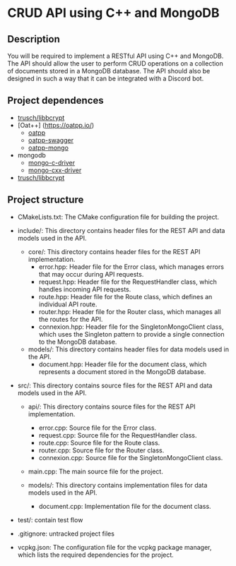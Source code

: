
# CRUD API using C++ and MongoDB
## Description
You will be required to implement a RESTful API using C++ and MongoDB. The API should allow the user to perform CRUD operations on a collection of documents stored in a MongoDB database. The API should also be designed in such a way that it can be integrated with a Discord bot.


## Project dependences
* [trusch/libbcrypt](https://github.com/trusch/libbcrypt) 
* [Oat++] (https://oatpp.io/)
  * [oatpp](https://github.com/oatpp/oatpp)
  * [oatpp-swagger](https://github.com/oatpp/oatpp-swagger)
  * [oatpp-mongo](https://github.com/oatpp/oatpp-mongo)
* mongodb
  * [mongo-c-driver](https://github.com/mongodb/mongo-c-driver)
  * [mongo-cxx-driver](https://github.com/mongodb/mongo-cxx-driver)
* [trusch/libbcrypt](https://github.com/trusch/libbcrypt) 


## Project structure
* CMakeLists.txt: The CMake configuration file for building the project.

* include/: This directory contains header files for the REST API and data models used in the API.
  * core/: This directory contains header files for the REST API implementation.
      * error.hpp: Header file for the Error class, which manages errors that may occur during API requests.
      * request.hpp: Header file for the RequestHandler class, which handles incoming API requests.
      * route.hpp: Header file for the Route class, which defines an individual API route.
      * router.hpp: Header file for the Router class, which manages all the routes for the API.
      * connexion.hpp: Header file for the SingletonMongoClient class, which uses the Singleton pattern to provide a single connection to the MongoDB database.
  * models/: This directory contains header files for data models used in the API.
      * document.hpp: Header file for the document class, which represents a document stored in the MongoDB database.
* src/: This directory contains source files for the REST API and data models used in the API.
  * api/: This directory contains source files for the REST API implementation.
    * error.cpp: Source file for the Error class.
    * request.cpp: Source file for the RequestHandler class.
    * route.cpp: Source file for the Route class.
    * router.cpp: Source file for the Router class.
    * connexion.cpp: Source file for the SingletonMongoClient class.

  * main.cpp: The main source file for the project.

  * models/: This directory contains implementation files for data models used in the API.
    * document.cpp: Implementation file for the document class.
* test/: contain test flow
* .gitignore: untracked project files
* vcpkg.json: The configuration file for the vcpkg package manager, which lists the required dependencies for the project.